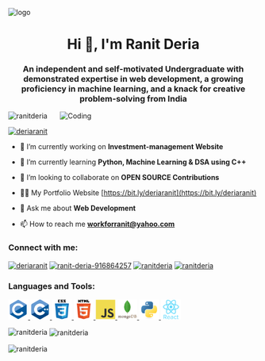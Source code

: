 ![logo](https://github.com/RanitDERIA/RanitDERIA/blob/main/Blue%20Minimalist%20Profile%20LinkedIn%20Banner_20230906_081232_0000.png)
<h1 align="center">Hi 👋, I'm Ranit Deria</h1>
<h3 align="center">An independent and self-motivated Undergraduate with demonstrated expertise in web development, a growing proficiency in machine learning, and a knack for creative problem-solving from India</h3>
<img align="right" alt="Coding" width="400" src="https://media.giphy.com/media/USV0ym3bVWQJJmNu3N/giphy.gif">

<p align="left"> <img src="https://komarev.com/ghpvc/?username=ranitderia&label=Profile%20views&color=0e75b6&style=flat" alt="ranitderia" /> </p>

<p align="left"> <a href="https://twitter.com/deriaranit" target="blank"><img src="https://img.shields.io/twitter/follow/deriaranit?logo=twitter&style=for-the-badge" alt="deriaranit" /></a> </p>

- 🔭 I’m currently working on **Investment-management Website**

- 🌱 I’m currently learning **Python, Machine Learning & DSA using C++**

- 👯 I’m looking to collaborate on **OPEN SOURCE Contributions**

- 👨‍💻 My Portfolio Website [https://bit.ly/deriaranit](https://bit.ly/deriaranit)

- 💬 Ask me about **Web Development**

- 📫 How to reach me **workforranit@yahoo.com**

<h3 align="left">Connect with me:</h3>
<p align="left">
<a href="https://twitter.com/deriaranit" target="blank"><img align="center" src="https://raw.githubusercontent.com/rahuldkjain/github-profile-readme-generator/master/src/images/icons/Social/twitter.svg" alt="deriaranit" height="30" width="40" /></a>
<a href="https://linkedin.com/in/ranit-deria-916864257" target="blank"><img align="center" src="https://raw.githubusercontent.com/rahuldkjain/github-profile-readme-generator/master/src/images/icons/Social/linked-in-alt.svg" alt="ranit-deria-916864257" height="30" width="40" /></a>
<a href="https://codesandbox.com/ranitderia" target="blank"><img align="center" src="https://raw.githubusercontent.com/rahuldkjain/github-profile-readme-generator/master/src/images/icons/Social/codesandbox.svg" alt="ranitderia" height="30" width="40" /></a>
<a href="https://www.hackerrank.com/ranitderia" target="blank"><img align="center" src="https://raw.githubusercontent.com/rahuldkjain/github-profile-readme-generator/master/src/images/icons/Social/hackerrank.svg" alt="ranitderia" height="30" width="40" /></a>
</p>

<h3 align="left">Languages and Tools:</h3>
<p align="left"> <a href="https://www.cprogramming.com/" target="_blank" rel="noreferrer"> <img src="https://raw.githubusercontent.com/devicons/devicon/master/icons/c/c-original.svg" alt="c" width="40" height="40"/> </a> <a href="https://www.w3schools.com/cpp/" target="_blank" rel="noreferrer"> <img src="https://raw.githubusercontent.com/devicons/devicon/master/icons/cplusplus/cplusplus-original.svg" alt="cplusplus" width="40" height="40"/> </a> <a href="https://www.w3schools.com/css/" target="_blank" rel="noreferrer"> <img src="https://raw.githubusercontent.com/devicons/devicon/master/icons/css3/css3-original-wordmark.svg" alt="css3" width="40" height="40"/> </a> <a href="https://www.w3.org/html/" target="_blank" rel="noreferrer"> <img src="https://raw.githubusercontent.com/devicons/devicon/master/icons/html5/html5-original-wordmark.svg" alt="html5" width="40" height="40"/> </a> <a href="https://developer.mozilla.org/en-US/docs/Web/JavaScript" target="_blank" rel="noreferrer"> <img src="https://raw.githubusercontent.com/devicons/devicon/master/icons/javascript/javascript-original.svg" alt="javascript" width="40" height="40"/> </a> <a href="https://www.mongodb.com/" target="_blank" rel="noreferrer"> <img src="https://raw.githubusercontent.com/devicons/devicon/master/icons/mongodb/mongodb-original-wordmark.svg" alt="mongodb" width="40" height="40"/> </a> <a href="https://www.python.org" target="_blank" rel="noreferrer"> <img src="https://raw.githubusercontent.com/devicons/devicon/master/icons/python/python-original.svg" alt="python" width="40" height="40"/> </a> <a href="https://reactjs.org/" target="_blank" rel="noreferrer"> <img src="https://raw.githubusercontent.com/devicons/devicon/master/icons/react/react-original-wordmark.svg" alt="react" width="40" height="40"/> </a> </p>

<p><img align="left" src="https://github-readme-stats.vercel.app/api/top-langs?username=ranitderia&show_icons=true&locale=en&layout=compact" alt="ranitderia" /></p>

<p>&nbsp;<img align="center" src="https://github-readme-stats.vercel.app/api?username=ranitderia&show_icons=true&locale=en" alt="ranitderia" /></p>

<p><img align="center" src="https://github-readme-streak-stats.herokuapp.com/?user=ranitderia&" alt="ranitderia" /></p>
